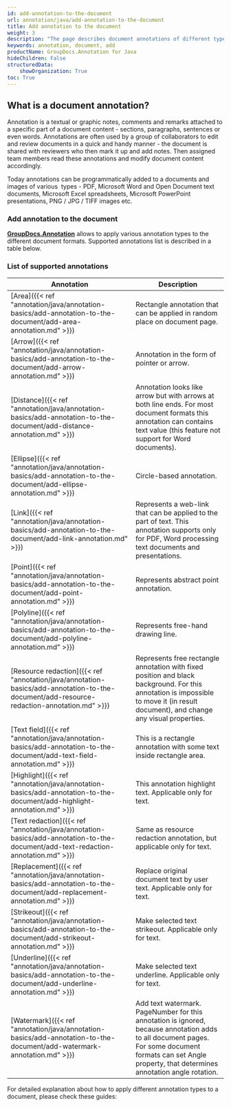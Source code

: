 ```yaml
---
id: add-annotation-to-the-document
url: annotation/java/add-annotation-to-the-document
title: Add annotation to the document
weight: 3
description: "The page describes document annotations of different types and how to  add annotations to a document using GroupDocs.Annotation API."
keywords: annotation, document, add
productName: GroupDocs.Annotation for Java
hideChildren: False
structuredData:
    showOrganization: True
toc: True
---
```

## What is a document annotation?

Annotation is a textual or graphic notes, comments and remarks attached to a specific part of a document content - sections, paragraphs, sentences or even words. Annotations are often used by a group of collaborators to edit and review documents in a quick and handy manner - the document is shared with reviewers who then mark it up and add notes. Then assigned team members read these annotations and modify document content accordingly.

Today annotations can be programmatically added to a documents and images of various  types - PDF, Microsoft Word and Open Document text documents, Microsoft Excel spreadsheets, Microsoft PowerPoint presentations, PNG / JPG / TIFF images etc. 

  

### Add annotation to the document

**[GroupDocs.Annotation](https://products.groupdocs.com/annotation/java)** allows to apply various annotation types to the different document formats. Supported annotations list is described in a table below. 

### List of supported annotations

| Annotation | Description |
| --- | --- |
| [Area]({{< ref "annotation/java/annotation-basics/add-annotation-to-the-document/add-area-annotation.md" >}}) | Rectangle annotation that can be applied in random place on document page. |
| [Arrow]({{< ref "annotation/java/annotation-basics/add-annotation-to-the-document/add-arrow-annotation.md" >}}) | Annotation in the form of pointer or arrow. |
| [Distance]({{< ref "annotation/java/annotation-basics/add-annotation-to-the-document/add-distance-annotation.md" >}}) | Annotation looks like arrow but with arrows at both line ends. For most document formats this annotation can contains text value (this feature not support for Word documents). |
| [Ellipse]({{< ref "annotation/java/annotation-basics/add-annotation-to-the-document/add-ellipse-annotation.md" >}}) | Circle-based annotation. |
| [Link]({{< ref "annotation/java/annotation-basics/add-annotation-to-the-document/add-link-annotation.md" >}}) | Represents a web-link that can be applied to the part of text. This annotation supports only for PDF, Word processing text documents and presentations. |
| [Point]({{< ref "annotation/java/annotation-basics/add-annotation-to-the-document/add-point-annotation.md" >}}) | Represents abstract point annotation. |
| [Polyline]({{< ref "annotation/java/annotation-basics/add-annotation-to-the-document/add-polyline-annotation.md" >}}) | Represents free-hand drawing line. |
| [Resource redaction]({{< ref "annotation/java/annotation-basics/add-annotation-to-the-document/add-resource-redaction-annotation.md" >}}) | Represents free rectangle annotation with fixed position and black background. For this annotation is impossible to move it (in result document), and change any visual properties. |
| [Text field]({{< ref "annotation/java/annotation-basics/add-annotation-to-the-document/add-text-field-annotation.md" >}}) | This is a rectangle annotation with some text inside rectangle area. |
| [Highlight]({{< ref "annotation/java/annotation-basics/add-annotation-to-the-document/add-highlight-annotation.md" >}}) | This annotation highlight text. Applicable only for text. |
| [Text redaction]({{< ref "annotation/java/annotation-basics/add-annotation-to-the-document/add-text-redaction-annotation.md" >}}) | Same as resource redaction annotation, but applicable only for text. |
| [Replacement]({{< ref "annotation/java/annotation-basics/add-annotation-to-the-document/add-replacement-annotation.md" >}}) | Replace original document text by user text. Applicable only for text. |
| [Strikeout]({{< ref "annotation/java/annotation-basics/add-annotation-to-the-document/add-strikeout-annotation.md" >}}) | Make selected text strikeout. Applicable only for text. |
| [Underline]({{< ref "annotation/java/annotation-basics/add-annotation-to-the-document/add-underline-annotation.md" >}}) | Make selected text underline. Applicable only for text. |
| [Watermark]({{< ref "annotation/java/annotation-basics/add-annotation-to-the-document/add-watermark-annotation.md" >}}) | Add text watermark. PageNumber for this annotation is ignored, because annotation adds to all document pages. For some document formats can set Angle property, that determines annotation angle rotation. |

For detailed explanation about how to apply different annotation types to a document, please check these guides:
